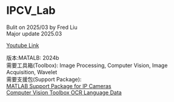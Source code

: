 # IPCV_Lab
Bulit on 2025/03 by Fred Liu  
Major update 2025.03
  
[Youtube Link]()  
  
版本:MATALB: 2024b  
需要工具箱(Toolbox): Image Processing, Computer Vision, Image Acquisition, Wavelet   
需要支援包(Support Package):  
[MATLAB Support Package for IP Cameras](https://www.mathworks.com/matlabcentral/fileexchange/49824-matlab-support-package-for-ip-cameras?s_tid=srchtitle)  
[Computer Vision Toolbox OCR Language Data](https://www.mathworks.com/matlabcentral/fileexchange/47952-computer-vision-toolbox-ocr-language-data?s_tid=srchtitle)  

